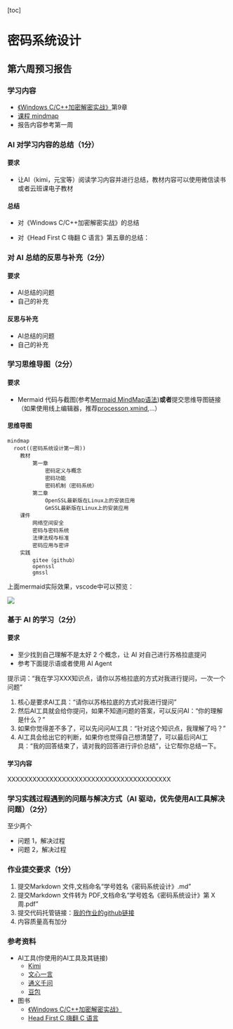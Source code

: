 [toc]
# 密码系统设计

## 第六周预习报告 
### 学习内容
- [《Windows C/C++加密解密实战》](https://weread.qq.com/web/bookDetail/a0332190813ab78fag011422?wfrom=bookDetailH5)第9章
- [课程 mindmap](https://www.processon.com/mindmap/66bcf83cce68f62ecf3f63fc?from=pwa)
- 报告内容参考第一周

### AI 对学习内容的总结（1分）
#### 要求
- 让AI（kimi，元宝等）阅读学习内容并进行总结，教材内容可以使用微信读书或者云班课电子教材
#### 总结
- 对《Windows C/C++加密解密实战》的总结

- 对《Head First C 嗨翻 C 语言》第五章的总结：

### 对 AI 总结的反思与补充（2分）
#### 要求
- AI总结的问题
- 自己的补充
#### 反思与补充

- AI总结的问题
- 自己的补充

### 学习思维导图（2分）
#### 要求
- Mermaid 代码与截图(参考[Mermaid MindMap语法](https://mermaid.live/edit#pako:eNpdUk1vwjAM_StWTiAx7V5Nk2A7DoEGu_ViUreN1tqZkyB1iP--8FG2kZP93svTk-2DsVKRKUzvuOrRlwygInEyuQLT6QkCWKlrHIdLA_Am3EDrQhQdRqwonBWe1Ag1PuxEPqcjsxafOlQXMDrhEQVYqIsutOAvPPgw2FY6aQbAFFtR2AoPsEjfeP31ToFQbTt6rBiorslGt2cK4Wmnj8_IFdSEMSmFP7p5itLnABas0l2Qj_ArvbyXs2ZPEMm27L7SvWATFSM12c53yOy4-c_PtUk9cYQ8RH9jtyLdzWhNDKewHj3pCC5Je3SVmZn-WhXmcCJLE1vqqTRFLiuqMXWxNCUfszRPSzYDW1NETTQzKqlpTVFjF3KXfJWjvjpsFPtRQpXLy1tetn8-guMPMYioGg))**或者**提交思维导图链接（如果使用线上编辑器，推荐[processon](https://www.processon.com/),[xmind](https://xmind.cn/),...）
#### 思维导图

```mermaid
mindmap
  root((密码系统设计第一周))
    教材
        第一章
            密码定义与概念
            密码功能
            密码机制（密码系统）
        第二章
            OpenSSL最新版在Linux上的安装应用
            GmSSL最新版在Linux上的安装应用
    课件
        网络空间安全
        密码与密码系统
        法律法规与标准
        密码应用与密评
    实践
        gitee（github）
        openssl
        gmssl
```

上面mermaid实际效果，vscode中可以预览：

![](https://img2024.cnblogs.com/blog/741560/202409/741560-20240904061456450-999400634.png)


### 基于 AI 的学习（2分）
#### 要求
- 至少找到自己理解不是太好 2 个概念，让 AI 对自己进行苏格拉底提问
- 参考下面提示语或者使用 AI Agent

提示词：“我在学习XXX知识点，请你以苏格拉底的方式对我进行提问，一次一个问题”
1. 核心是要求AI工具：“请你以苏格拉底的方式对我进行提问”
2. 然后AI工具就会给你提问，如果不知道问题的答案，可以反问AI：“你的理解是什么？”
3. 如果你觉得差不多了，可以先问问AI工具：“针对这个知识点，我理解了吗？”
4. AI工具会给出它的判断，如果你也觉得自己想清楚了，可以最后问AI工具：“我的回答结束了，请对我的回答进行评价总结”，让它帮你总结一下。

#### 学习内容
XXXXXXXXXXXXXXXXXXXXXXXXXXXXXXXXXXXXXXX

### 学习实践过程遇到的问题与解决方式（AI 驱动，优先使用AI工具解决问题）（2分）
至少两个
- 问题 1，解决过程
- 问题 2，解决过程

### 作业提交要求（1分）

1. 提交Markdown 文件,文档命名“学号姓名《密码系统设计》.md”
2. 提交Markdown 文件转为 PDF,文档命名“学号姓名《密码系统设计》第 X 周.pdf”
3. 提交代码托管链接：[我的作业的github链接](https://github.com/youer0219/Information-Security-System-Design-Assignment) 
4. 内容质量高有加分

### 参考资料
- AI工具(你使用的AI工具及其链接)
  - [Kimi](https://kimi.moonshot.cn/)
  - [文心一言](https://yiyan.baidu.com/)
  - [通义千问](https://tongyi.aliyun.com/)
  - [豆包](https://www.doubao.com/chat/)
- 图书
  - [《Windows C/C++加密解密实战》](https://weread.qq.com/web/bookDetail/a0332190813ab78fag011422?wfrom=bookDetailH5)
  - [Head First C 嗨翻 C 语言](https://www.ituring.com.cn/book/1004)
